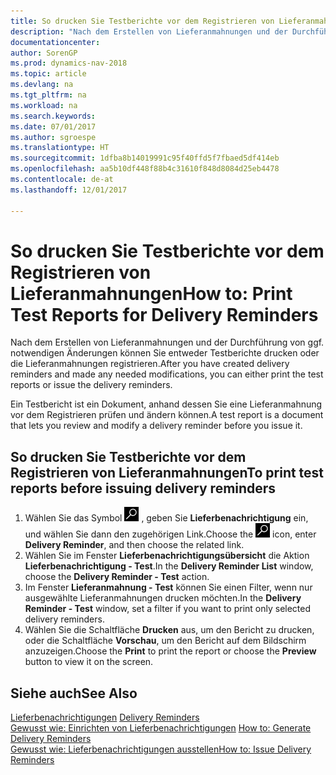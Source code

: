 ```yaml
---
title: So drucken Sie Testberichte vor dem Registrieren von Lieferanmahnungen
description: "Nach dem Erstellen von Lieferanmahnungen und der Durchführung von ggf. notwendigen Änderungen können Sie entweder Testberichte drucken oder die Lieferanmahnungen registrieren."
documentationcenter: 
author: SorenGP
ms.prod: dynamics-nav-2018
ms.topic: article
ms.devlang: na
ms.tgt_pltfrm: na
ms.workload: na
ms.search.keywords: 
ms.date: 07/01/2017
ms.author: sgroespe
ms.translationtype: HT
ms.sourcegitcommit: 1dfba8b14019991c95f40ffd5f7fbaed5df414eb
ms.openlocfilehash: aa5b10df448f88b4c31610f848d8084d25eb4478
ms.contentlocale: de-at
ms.lasthandoff: 12/01/2017

---
```

# <a name="how-to-print-test-reports-for-delivery-reminders"></a><span data-ttu-id="2fa7c-103">So drucken Sie Testberichte vor dem Registrieren von Lieferanmahnungen</span><span class="sxs-lookup"><span data-stu-id="2fa7c-103">How to: Print Test Reports for Delivery Reminders</span></span>
<span data-ttu-id="2fa7c-104">Nach dem Erstellen von Lieferanmahnungen und der Durchführung von ggf. notwendigen Änderungen können Sie entweder Testberichte drucken oder die Lieferanmahnungen registrieren.</span><span class="sxs-lookup"><span data-stu-id="2fa7c-104">After you have created delivery reminders and made any needed modifications, you can either print the test reports or issue the delivery reminders.</span></span>  

<span data-ttu-id="2fa7c-105">Ein Testbericht ist ein Dokument, anhand dessen Sie eine Lieferanmahnung vor dem Registrieren prüfen und ändern können.</span><span class="sxs-lookup"><span data-stu-id="2fa7c-105">A test report is a document that lets you review and modify a delivery reminder before you issue it.</span></span>  

## <a name="to-print-test-reports-before-issuing-delivery-reminders"></a><span data-ttu-id="2fa7c-106">So drucken Sie Testberichte vor dem Registrieren von Lieferanmahnungen</span><span class="sxs-lookup"><span data-stu-id="2fa7c-106">To print test reports before issuing delivery reminders</span></span>  

1.  <span data-ttu-id="2fa7c-107">Wählen Sie das Symbol ![Nach Seite oder Bericht suchen](../../media/ui-search/search_small.png "Nach Seite oder Bericht suchen") , geben Sie **Lieferbenachrichtigung** ein, und wählen Sie dann den zugehörigen Link.</span><span class="sxs-lookup"><span data-stu-id="2fa7c-107">Choose the ![Search for Page or Report](../../media/ui-search/search_small.png "Search for Page or Report icon") icon, enter **Delivery Reminder**, and then choose the related link.</span></span>  
2.  <span data-ttu-id="2fa7c-108">Wählen Sie im Fenster **Lieferbenachrichtigungsübersicht** die Aktion **Lieferbenachrichtigung - Test**.</span><span class="sxs-lookup"><span data-stu-id="2fa7c-108">In the **Delivery Reminder List** window, choose the **Delivery Reminder - Test** action.</span></span>  
3.  <span data-ttu-id="2fa7c-109">Im Fenster **Lieferanmahnung - Test** können Sie einen Filter, wenn nur ausgewählte Lieferanmahnungen drucken möchten.</span><span class="sxs-lookup"><span data-stu-id="2fa7c-109">In the **Delivery Reminder - Test** window, set a filter if you want to print only selected delivery reminders.</span></span>  
4.  <span data-ttu-id="2fa7c-110">Wählen Sie die Schaltfläche **Drucken** aus, um den Bericht zu drucken, oder die Schaltfläche **Vorschau**, um den Bericht auf dem Bildschirm anzuzeigen.</span><span class="sxs-lookup"><span data-stu-id="2fa7c-110">Choose the **Print** to print the report or choose the **Preview** button to view it on the screen.</span></span>  

## <a name="see-also"></a><span data-ttu-id="2fa7c-111">Siehe auch</span><span class="sxs-lookup"><span data-stu-id="2fa7c-111">See Also</span></span>  
 <span data-ttu-id="2fa7c-112">[Lieferbenachrichtigungen](delivery-reminders.md) </span><span class="sxs-lookup"><span data-stu-id="2fa7c-112">[Delivery Reminders](delivery-reminders.md) </span></span>  
 <span data-ttu-id="2fa7c-113">[Gewusst wie: Einrichten von Lieferbenachrichtigungen](how-to-generate-delivery-reminders.md) </span><span class="sxs-lookup"><span data-stu-id="2fa7c-113">[How to: Generate Delivery Reminders](how-to-generate-delivery-reminders.md) </span></span>  
 [<span data-ttu-id="2fa7c-114">Gewusst wie: Lieferbenachrichtigungen ausstellen</span><span class="sxs-lookup"><span data-stu-id="2fa7c-114">How to: Issue Delivery Reminders</span></span>](how-to-issue-delivery-reminders.md)

